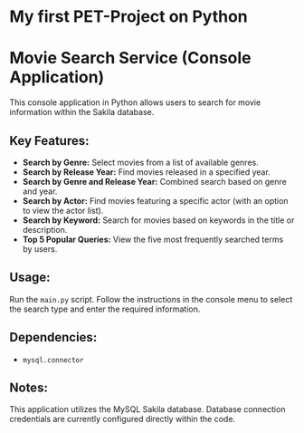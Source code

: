 # My first PET-Project on Python
# Movie Search Service (Console Application)

This console application in Python allows users to search for movie information within the Sakila database.

## Key Features:

* **Search by Genre:** Select movies from a list of available genres.
* **Search by Release Year:** Find movies released in a specified year.
* **Search by Genre and Release Year:** Combined search based on genre and year.
* **Search by Actor:** Find movies featuring a specific actor (with an option to view the actor list).
* **Search by Keyword:** Search for movies based on keywords in the title or description.
* **Top 5 Popular Queries:** View the five most frequently searched terms by users.

## Usage:

Run the `main.py` script. Follow the instructions in the console menu to select the search type and enter the required information.

## Dependencies:

* `mysql.connector`

## Notes:

This application utilizes the MySQL Sakila database. Database connection credentials are currently configured directly within the code.
